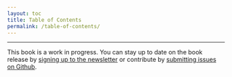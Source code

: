 ```yaml
---
layout: toc
title: Table of Contents
permalink: /table-of-contents/
---
```

___
This book is a work in progress. You can stay up to date on the book release by [signing up to the newsletter](/personalized-user-experience/signup) or contribute by [submitting issues on Github](https://github.com/sammyschuckert/personalized-user-experience/).

